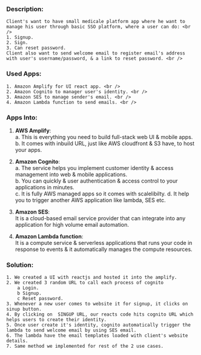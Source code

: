 ### Description:
    Client's want to have small medicale platform app where he want to manage his user through basic SSO platform, where a user can do: <br />
    1. Signup.
    2. Sign.
    3. Can reset password.
    Client also want to send welcome email to register email's address with user's username/password, & a link to reset password. <br />

### Used Apps:
    1. Amazon Amplify for UI react app. <br />
    2. Amazon Cognito to manager user's identity. <br />
    3. Amazon SES to manage sender's email. <br />
    4. Amazon Lambda function to send emails. <br />

### Apps Into:
1. **AWS Amplify**: <br />
                    a. This is everything you need to build full-stack web UI & mobile apps. <br />
                    b. It comes with inbuild URL, just like AWS cloudfront & S3 have, to host your apps. <br />

2. **Amazon Cognito**: <br />
                     a. The service helps you implement customer identity & access management into web & mobile applications. <br />
                     b. You can quickly & user authentication & access control to your applications in minutes. <br />
                     c. It is fully AWS managed apps so it comes with scalelibilty.
                     d. It help you to trigger another AWS application like lambda, SES etc.

3. **Amazon SES**: <br />
                    It is a cloud-based email service provider that can integrate into any application for high volume email automation.

4. **Amazon Lambda function**: <br />
                    It is a compute service & serverless applications that runs your code in response to events & it automatically manages the compute resources.

### Solution:
    1. We created a UI with reactjs and hosted it into the amplify.
    2. We created 3 random URL to call each process of cognito
        a Login.
        b Signup.
        c Reset password.
    3. Whenever a new user comes to website it for signup, it clicks on sinup button.
    4. By clicking on  SINGUP URL, our reacts code hits cognito URL which helps users to create their identity.
    5. Once user create it's identity, cognito automatically trigger the lambda to send welcome email by using SES email.
    6. The lambda have the email templates loaded with client's website details.
    7. Same method we implemented for rest of the 2 use cases.
